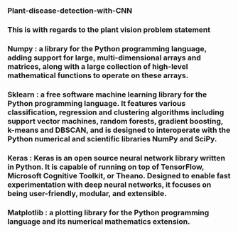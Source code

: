 ### Plant-disease-detection-with-CNN
### This is with regards to the plant vision problem statement 
### Numpy : a library for the Python programming language, adding support for large, multi-dimensional arrays and matrices, along with a large collection of high-level mathematical functions to operate on these arrays. 
### Sklearn : a free software machine learning library for the Python programming language. It features various classification, regression and clustering algorithms including support vector machines, random forests, gradient boosting, k-means and DBSCAN, and is designed to interoperate with the Python numerical and scientific libraries NumPy and SciPy. 
### Keras : Keras is an open source neural network library written in Python. It is capable of running on top of TensorFlow, Microsoft Cognitive Toolkit, or Theano. Designed to enable fast experimentation with deep neural networks, it focuses on being user-friendly, modular, and extensible. 
### Matplotlib : a plotting library for the Python programming language and its numerical mathematics extension.

